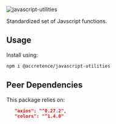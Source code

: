 ![javascript-utilities](https://user-images.githubusercontent.com/45223699/174671315-95f17a9e-7a27-4b41-b596-ebbb68b2e6d4.jpg)

Standardized set of Javscript functions.

## Usage

Install using:

```bash
npm i @accretence/javascript-utilities
```

## Peer Dependencies

This package relies on:

```json
   "axios": "^0.27.2",
   "colors": "^1.4.0"
```

